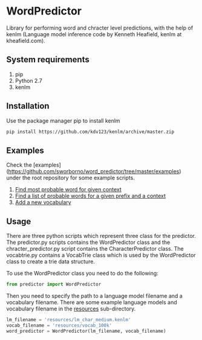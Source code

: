 # WordPredictor
Library for performing word and chracter level predictions, with the help of kenlm (Language model inference code by Kenneth Heafield, kenlm at kheafield.com).


## System requirements
1. pip
2. Python 2.7
3. kenlm

## Installation
Use the package manager pip to install kenlm 

```bash
pip install https://github.com/kdv123/kenlm/archive/master.zip
```
## Examples
Check the [examples] (https://github.com/sworborno/word_predictor/tree/master/examples) under the root repository for some example scripts.
1. [Find most probable word for given context](https://github.com/sworborno/word_predictor/blob/master/examples/most_probable_word.py)
2. [Find a list of probable words for a given prefix and a context](https://github.com/sworborno/word_predictor/blob/master/examples/probable_words_with_context.py)
3. [Add a new vocabulary](https://github.com/sworborno/word_predictor/blob/master/examples/add_vocab_query.py)


## Usage
There are three python scripts which represent three class for the predictor. The predictor.py scripts contains the WordPredictor 
class and the chracter_predictor.py script contains the CharacterPredictor class. The vocabtrie.py contains a VocabTrie class which
is used by the WordPredictor class to create a trie data structure.

To use the WordPredictor class you need to do the following:
```python
from predictor import WordPredictor
```
Then you need to specify the path to a language model filename and a vocabulary filename.
There are some example language models and vocabulary filename in the [resources](https://github.com/sworborno/word_predictor/tree/master/resources)
sub-directory. 

```python
lm_filename = 'resources/lm_char_medium.kenlm'
vocab_filename = 'resources/vocab_100k'
word_predictor = WordPredictor(lm_filename, vocab_filename)
```



